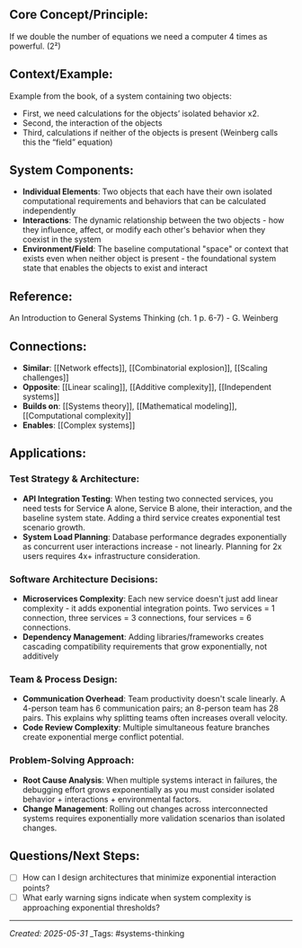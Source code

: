 ## Core Concept/Principle:

If we double the number of equations we need a computer 4 times as powerful. (2²)

## Context/Example:

Example from the book, of a system containing two objects:
-   First, we need calculations for the objects’ isolated behavior x2.
-   Second, the interaction of the objects
-   Third, calculations if neither of the objects is present (Weinberg calls this the “field” equation)

## System Components:
- **Individual Elements**: Two objects that each have their own isolated computational requirements and behaviors that can be calculated independently
- **Interactions**: The dynamic relationship between the two objects - how they influence, affect, or modify each other's behavior when they coexist in the system
- **Environment/Field**: The baseline computational "space" or context that exists even when neither object is present - the foundational system state that enables the objects to exist and interact

## Reference:

An Introduction to General Systems Thinking (ch. 1 p. 6-7) - G. Weinberg

## Connections:
- **Similar**: [[Network effects]], [[Combinatorial explosion]], [[Scaling challenges]]
- **Opposite**: [[Linear scaling]], [[Additive complexity]], [[Independent systems]]
- **Builds on**: [[Systems theory]], [[Mathematical modeling]], [[Computational complexity]]
- **Enables**: [[Complex systems]]

## Applications:

### Test Strategy & Architecture:
- **API Integration Testing**: When testing two connected services, you need tests for Service A alone, Service B alone, their interaction, and the baseline system state. Adding a third service creates exponential test scenario growth.
- **System Load Planning**: Database performance degrades exponentially as concurrent user interactions increase - not linearly. Planning for 2x users requires 4x+ infrastructure consideration.

### Software Architecture Decisions:
- **Microservices Complexity**: Each new service doesn't just add linear complexity - it adds exponential integration points. Two services = 1 connection, three services = 3 connections, four services = 6 connections.
- **Dependency Management**: Adding libraries/frameworks creates cascading compatibility requirements that grow exponentially, not additively

### Team & Process Design:
- **Communication Overhead**: Team productivity doesn't scale linearly. A 4-person team has 6 communication pairs; an 8-person team has 28 pairs. This explains why splitting teams often increases overall velocity.
- **Code Review Complexity**: Multiple simultaneous feature branches create exponential merge conflict potential.

### Problem-Solving Approach:
- **Root Cause Analysis**: When multiple systems interact in failures, the debugging effort grows exponentially as you must consider isolated behavior + interactions + environmental factors.
- **Change Management**: Rolling out changes across interconnected systems requires exponentially more validation scenarios than isolated changes.

## Questions/Next Steps:
- [ ]  How can I design architectures that minimize exponential interaction points?
- [ ]  What early warning signs indicate when system complexity is approaching exponential thresholds?

---

_Created: 2025-05-31_ _Tags: #systems-thinking 

